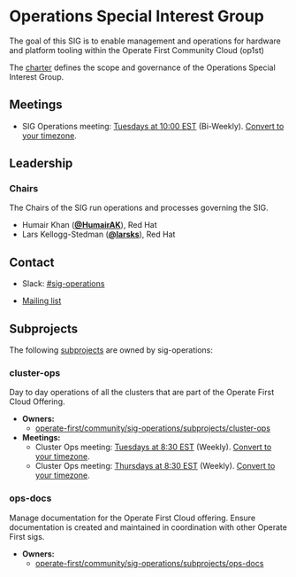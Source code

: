 <!---
This is an autogenerated file!

Please do not edit this file directly, but instead make changes to the
sigs.yaml file in the project root.

This file is part of https://github.com/operate-first/community

To understand how this file is generated, see https://git.k8s.io/community/generator/README.md
--->
# Operations Special Interest Group

The goal of this SIG is to enable management and operations for hardware and platform tooling within the Operate First Community Cloud (op1st)

The [charter](charter.md) defines the scope and governance of the Operations Special Interest Group.

## Meetings
* SIG Operations meeting: [Tuesdays at 10:00 EST](meet.google.com/zfj-woub-xwp) (Bi-Weekly). [Convert to your timezone](http://www.thetimezoneconverter.com/?t=10:00&tz=EST).

## Leadership

### Chairs
The Chairs of the SIG run operations and processes governing the SIG.

* Humair Khan (**[@HumairAK](https://github.com/HumairAK)**), Red Hat
* Lars Kellogg-Stedman (**[@larsks](https://github.com/larsks)**), Red Hat

## Contact
- Slack: [#sig-operations](https://operatefirst.slack.com/messages/sig-operations)

- [Mailing list]()

## Subprojects

The following [subprojects][subproject-definition] are owned by sig-operations:
### cluster-ops
Day to day operations of all the clusters that are part of the Operate First Cloud Offering.
- **Owners:**
  - [operate-first/community/sig-operations/subprojects/cluster-ops](https://github.com/operate-first/community/blob/main/sig-operations/subprojects/cluster-ops/OWNERS)
- **Meetings:**
  - Cluster Ops meeting: [Tuesdays at 8:30 EST](meet.google.com/wxh-pizv-vwt) (Weekly). [Convert to your timezone](http://www.thetimezoneconverter.com/?t=8:30&tz=EST).
  - Cluster Ops meeting: [Thursdays at 8:30 EST](meet.google.com/wxh-pizv-vwt) (Weekly). [Convert to your timezone](http://www.thetimezoneconverter.com/?t=8:30&tz=EST).
### ops-docs
Manage documentation for the Operate First Cloud offering. Ensure documentation is created
and maintained in coordination with other Operate First sigs.
- **Owners:**
  - [operate-first/community/sig-operations/subprojects/ops-docs](https://github.com/operate-first/community/blob/main/sig-operations/subprojects/ops-docs/OWNERS)

[subproject-definition]: https://github.com/operate-first/community/blob/master/governance.md#subprojects
<!-- BEGIN CUSTOM CONTENT -->

<!-- END CUSTOM CONTENT -->
